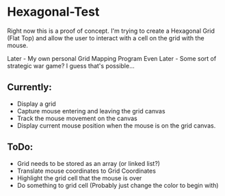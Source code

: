 # Hexagonal-Test

Right now this is a proof of concept.  I'm trying to create a Hexagonal Grid (Flat Top) and allow the user to interact with a cell on the grid with the mouse.

Later - My own personal Grid Mapping Program 
Even Later - Some sort of strategic war game?  I guess that's possible...

## Currently:
- Display a grid
- Capture mouse entering and leaving the grid canvas
- Track the mouse movement on the canvas
- Display current mouse position when the mouse is on the grid canvas.

## ToDo:
- Grid needs to be stored as an array (or linked list?)
- Translate mouse coordinates to Grid Coordinates
- Highlight the grid cell that the mouse is over
- Do something to grid cell (Probably just change the color to begin with)
